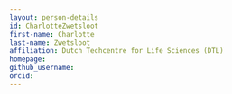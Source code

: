 ```yaml
---
layout: person-details
id: CharlotteZwetsloot
first-name: Charlotte
last-name: Zwetsloot
affiliation: Dutch Techcentre for Life Sciences (DTL) 
homepage:
github_username: 
orcid:
---
```

